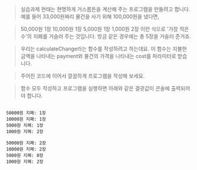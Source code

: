 > 실습과제
> 현태는 현명하게 거스름돈을 계산해 주는 프로그램을 만들려고 합니다. 예를 들어 33,000원짜리 물건을 사기 위해 100,000원을 냈다면,

> 50,000원 1장
> 10,000원 1장
> 5,000원 1장
> 1,000원 2장
> 이런 식으로 '가장 적은 수'의 지폐를 거슬러 주는 것입니다. 방금 같은 경우에는 총 5장을 거슬러 준거죠.

> 우리는 calculateChange라는 함수를 작성하려고 하는데요. 이 함수는 지불한 금액을 나타내는 payment와 물건의 가격을 나타내는 cost를 파라미터로 받습니다.

> 주어진 코드에 이어서 깔끔하게 프로그램을 작성해 보세요.

> 함수 모두 작성하고 프로그램을 실행하면 아래와 같은 결괏값이 콘솔에 출력되어야 합니다.

```

50000원 지폐: 1장
10000원 지폐: 1장
5000원 지폐: 1장
1000원 지폐: 2장

50000원 지폐: 2장
10000원 지폐: 2장
5000원 지폐: 0장
1000원 지폐: 2장

```